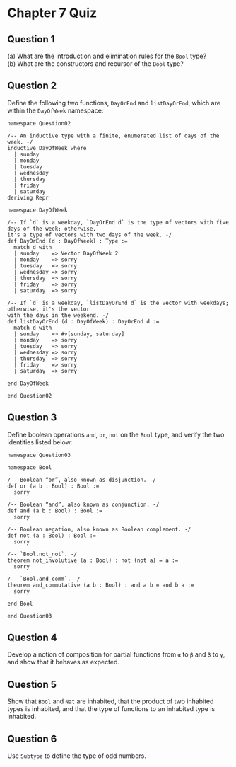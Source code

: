 # Chapter 7 Quiz

## Question 1

\(a\) What are the introduction and elimination rules for the `Bool` type? \
\(b\) What are the constructors and recursor of the `Bool` type?

## Question 2

Define the following two functions, `DayOrEnd` and `listDayOrEnd`, which are
within the `DayOfWeek` namespace:

```lean
namespace Question02

/-- An inductive type with a finite, enumerated list of days of the week. -/
inductive DayOfWeek where
  | sunday
  | monday
  | tuesday
  | wednesday
  | thursday
  | friday
  | saturday
deriving Repr

namespace DayOfWeek

/-- If `d` is a weekday, `DayOrEnd d` is the type of vectors with five days of the week; otherwise,
it's a type of vectors with two days of the week. -/
def DayOrEnd (d : DayOfWeek) : Type :=
  match d with
  | sunday    => Vector DayOfWeek 2
  | monday    => sorry
  | tuesday   => sorry
  | wednesday => sorry
  | thursday  => sorry
  | friday    => sorry
  | saturday  => sorry

/-- If `d` is a weekday, `listDayOrEnd d` is the vector with weekdays; otherwise, it's the vector
with the days in the weekend. -/
def listDayOrEnd (d : DayOfWeek) : DayOrEnd d :=
  match d with
  | sunday    => #v[sunday, saturday]
  | monday    => sorry
  | tuesday   => sorry
  | wednesday => sorry
  | thursday  => sorry
  | friday    => sorry
  | saturday  => sorry

end DayOfWeek

end Question02
```

## Question 3

Define boolean operations `and`, `or`, `not` on the `Bool` type, and verify the
two identities listed below:

```lean
namespace Question03

namespace Bool

/-- Boolean “or”, also known as disjunction. -/
def or (a b : Bool) : Bool :=
  sorry

/-- Boolean “and”, also known as conjunction. -/
def and (a b : Bool) : Bool :=
  sorry

/-- Boolean negation, also known as Boolean complement. -/
def not (a : Bool) : Bool :=
  sorry

/-- `Bool.not_not`. -/
theorem not_involutive (a : Bool) : not (not a) = a :=
  sorry

/-- `Bool.and_comm`. -/
theorem and_commutative (a b : Bool) : and a b = and b a :=
  sorry

end Bool

end Question03
```

## Question 4

Develop a notion of composition for partial functions from `α` to `β` and `β` to
`γ`, and show that it behaves as expected.

## Question 5

Show that `Bool` and `Nat` are inhabited, that the product of two inhabited
types is inhabited, and that the type of functions to an inhabited type is
inhabited.

## Question 6

Use `Subtype` to define the type of odd numbers.
